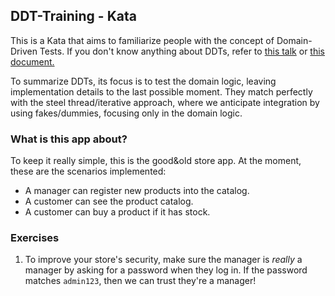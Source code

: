 ## DDT-Training - Kata

This is a Kata that aims to familiarize people with the concept of Domain-Driven Tests. If you don't know anything about DDTs, refer to [this talk](https://www.youtube.com/watch?v=Fk4rCn4YLLU) or [this document.](https://docs.google.com/document/d/10WuPeP-Ek2UKplnZg9zVp4UxGSejOfMnwPh-5bwxUVU/edit#heading=h.3gx79w623ped)

To summarize DDTs, its focus is to test the domain logic, leaving implementation details to the last possible moment. They match perfectly with the steel thread/iterative approach, where we anticipate integration by using fakes/dummies, focusing only in the domain logic.

### What is this app about?

To keep it really simple, this is the good&old store app. At the moment, these are the scenarios implemented:

- A manager can register new products into the catalog.
- A customer can see the product catalog.
- A customer can buy a product if it has stock.
 
### Exercises

1) To improve your store's security, make sure the manager is _really_ a manager by asking for a password when they log in. If the password matches `admin123`, then we can trust they're a manager!